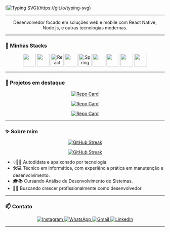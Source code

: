 <!-- <h1 align="center">Olá! Me chamo Gabriel Souza</h1> -->

[![Typing SVG](https://readme-typing-svg.herokuapp.com/?color=fff&size=40&center=true&vCenter=true&width=1000&lines=Olá!+Me+Chamo+Gabriel+Souza;estudante+de+ADS;na+Universidade+UniFacthus+em+Uberaba+-MG;)](https://git.io/typing-svg)

---

<p align="center">
  Desenvolvedor focado em soluções web e mobile com React Native, Node.js, e outras tecnologias modernas.
</p>

---

### 🚀 Minhas Stacks

<p align="center">
  <img src="https://cdn.jsdelivr.net/gh/devicons/devicon/icons/javascript/javascript-original.svg" width="40"/>
  <img src="https://cdn.jsdelivr.net/gh/devicons/devicon/icons/typescript/typescript-original.svg" width="40"/>
  <img src="https://cdn.jsdelivr.net/gh/devicons/devicon/icons/react/react-original.svg" width="40" title="React Native"/>
  <img src="https://cdn.jsdelivr.net/gh/devicons/devicon/icons/nodejs/nodejs-original.svg" width="40"/>
  <img src="https://cdn.jsdelivr.net/gh/devicons/devicon/icons/spring/spring-original.svg" width="40" title="Spring Boot"/>
  <img src="https://cdn.jsdelivr.net/gh/devicons/devicon/icons/postgresql/postgresql-original.svg" width="40"/>
  <img src="https://cdn.jsdelivr.net/gh/devicons/devicon/icons/html5/html5-original.svg" width="40"/>
  <img src="https://cdn.jsdelivr.net/gh/devicons/devicon/icons/css3/css3-original.svg" width="40"/>
  <img src="https://cdn.jsdelivr.net/gh/devicons/devicon/icons/git/git-original.svg" width="40"/>
</p>

---

### 📌 Projetos em destaque
<div align="center">

  [![Repo Card](https://github-readme-stats.vercel.app/api/pin/?username=GCode-S&repo=Controll-Fonecedor&bg_color=000&border_color=30A3DC&show_icons=true&icon_color=30A3DC&title_color=E94D5F&text_color=FFF)](https://github.com/GCode-S/Controll-Fonecedor)

  [![Repo Card](https://github-readme-stats.vercel.app/api/pin/?username=GCode-S&repo=task-manager&bg_color=000&border_color=30A3DC&show_icons=true&icon_color=30A3DC&title_color=E94D5F&text_color=FFF)](https://github.com/GCode-S/task-manager)

  [![Repo Card](https://github-readme-stats.vercel.app/api/pin/?username=GCode-S&repo=Projeto_Instagram&bg_color=000&border_color=30A3DC&show_icons=true&icon_color=30A3DC&title_color=E94D5F&text_color=FFF)](https://github.com/GCode-S/Projeto_Instagram)

</div>

---

### ✨ Sobre mim



<div align="center">

  [![GitHub Streak](https://streak-stats.demolab.com/?user=GCode-S&theme=bear&locale=pt-br&background=000&border=30A3DC&dates=FFF)](https://git.io/streak-stats)


  [![GitHub Streak](https://github-readme-stats.vercel.app/api/top-langs?username=GCode-S&locale=pt-br&hide_title=false&layout=compact&card_width=500&langs_count=5&theme=dark&hide_border=true&order=2)](https://git.io/streak-stats)

</div>

- 💡👨‍💻 Autodidata e apaixonado por tecnologia.
- 🛠️💻 Técnico em informática, com experiência prática em manutenção e desenvolvimento.
- 🎓📚 Cursando Análise de Desenvolvimento de Sistemas.
- 🚀💼 Buscando crescer profissionalmente como desenvolvedor.

---

### 📫 Contato


<div align="center">
  <a href="https://instagram.com/gabriell.souzz_">
    <img src="https://img.shields.io/badge/-Instagram-%23E4405F?style=for-the-badge&logo=instagram&logoColor=white" alt="Instagram" />
  </a>
  <a href="https://wa.me/5534988611665">
    <img src="https://img.shields.io/badge/WhatsApp-25D366?style=for-the-badge&logo=whatsapp&logoColor=white" alt="WhatsApp" />
  </a>
  <a href="mailto:gabriel.c.souza001@gmail.com">
    <img src="https://img.shields.io/badge/Gmail-333333?style=for-the-badge&logo=gmail&logoColor=red" alt="Gmail" />
  </a>
  <a href="https://www.linkedin.com/in/gcode-s">
    <img src="https://img.shields.io/badge/LinkedIn-0077B5?style=for-the-badge&logo=linkedin&logoColor=white" alt="LinkedIn" />
  </a>
</div>

---


